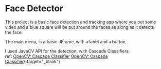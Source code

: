 ﻿# Face Detector

This project is a basic face detection and tracking app where you put some video and a blue square will be put around the faces as along as it detects the face.

The main menu, is a basic JFrame, with a label and a button.

I used JavaCV API for the detection, with Cascade Classifiers:  <br>
ref: <a href="https://docs.opencv.org/3.4/db/d28/tutorial_cascade_classifier.html" target="_blank">OpenCV: Cascade Classifier</a>
[OpenCV: Cascade Classifier](#https://docs.opencv.org/3.4/db/d28/tutorial_cascade_classifier.html){:target="_blank"}
